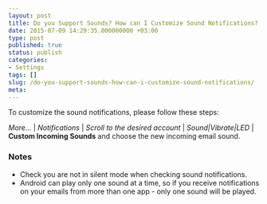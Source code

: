 ```yaml
---
layout: post
title: Do you Support Sounds? How can I Customize Sound Notifications?
date: 2015-07-09 14:29:35.000000000 +03:00
type: post
published: true
status: publish
categories:
- Settings
tags: []
slug: /do-you-support-sounds-how-can-i-customize-sound-notifications/
meta:
---
```


To customize the sound notifications, please follow these steps:

*More...* \| *Notifications* \| *Scroll to the desired account* \| *Sound\|Vibrate\|LED* \| **Custom Incoming Sounds** and choose the new incoming email sound.

### Notes

* Check you are not in silent mode when checking sound notifications.
* Android can play only one sound at a time, so if you receive notifications on your emails from more than one app - only one sound will be played.